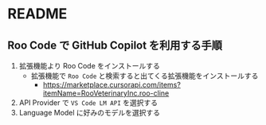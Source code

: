 # README

## Roo Code で GitHub Copilot を利用する手順

1. 拡張機能より Roo Code をインストールする
   - 拡張機能で `Roo Code` と検索すると出てくる拡張機能をインストールする
     - https://marketplace.cursorapi.com/items?itemName=RooVeterinaryInc.roo-cline
2. API Provider で `VS Code LM API` を選択する
3. Language Model に好みのモデルを選択する
